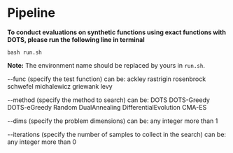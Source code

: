 # Pipeline

**To conduct evaluations on synthetic functions using exact functions with DOTS, please run the following line in terminal**


```shell
bash run.sh
```
**Note:** The environment name should be replaced by yours in `run.sh`. 

--func (specify the test function) can be: ackley rastrigin rosenbrock schwefel michalewicz griewank levy

--method (specify the method to search) can be: DOTS DOTS-Greedy DOTS-eGreedy Random DualAnnealing DifferentialEvolution CMA-ES

--dims (specify the problem dimensions) can be: any integer more than 1

--iterations (specify the number of samples to collect in the search) can be: any integer more than 0

